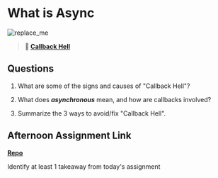 # What is Async

![replace_me](https://codeworks.blob.core.windows.net/public/assets/img/illustrations/placeholder.svg)

> **📖 [Callback Hell](https://codeworksacademy.com/fs-student-guide/resources/wk4/01-Callbacks)**

## Questions

1. What are some of the signs and causes of "Callback Hell"?

2. What does ***asynchronous*** mean, and how are callbacks involved?

3. Summarize the 3 ways to avoid/fix "Callback Hell".

## Afternoon Assignment Link

**[Repo](https://github.com/{{ghname}}/<ASSIGNMENT_REPO>)**

Identify at least 1 takeaway from today's assignment
